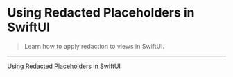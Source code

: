 # Using Redacted Placeholders in SwiftUI

> Learn how to apply redaction to views in SwiftUI.

---

[Using Redacted Placeholders in SwiftUI](https://www.raywenderlich.com/18555590-using-redacted-placeholders-in-swiftui)

